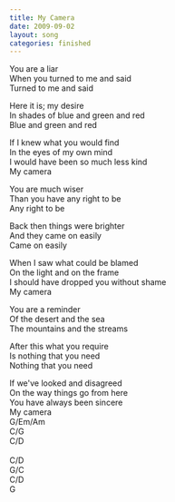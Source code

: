 ```yaml
---
title: My Camera
date: 2009-09-02
layout: song
categories: finished
---
```

You are a liar  
When you turned to me and said  
Turned to me and said

Here it is; my desire  
In shades of blue and green and red  
Blue and green and red

<div class="chorus">
  If I knew what you would find<br/>
  In the eyes of my own mind<br/>
  I would have been so much less kind<br/>
  My camera
</div>

You are much wiser  
Than you have any right to be  
Any right to be

Back then things were brighter  
And they came on easily  
Came on easily

<div class="chorus">
  When I saw what could be blamed<br/>
  On the light and on the frame<br/>
  I should have dropped you without shame<br/>
  My camera
</div>

You are a reminder  
Of the desert and the sea  
The mountains and the streams

After this what you require  
Is nothing that you need  
Nothing that you need

<div class="chorus">
  If we've looked and disagreed<br/>
  On the way things go from here<br/>
  You have always been sincere<br/>
  My camera
</div>

<div class="chords">
  G/Em/Am<br/>
  C/G<br/>
  C/D<br/>
  <br/>
  C/D<br/>
  G/C<br/>
  C/D<br/>
  G
</div>
